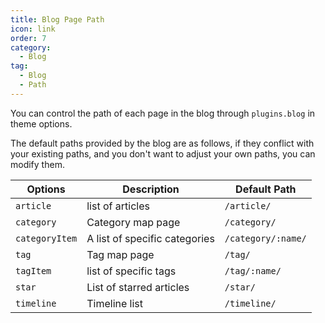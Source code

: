 ```yaml
---
title: Blog Page Path
icon: link
order: 7
category:
  - Blog
tag:
  - Blog
  - Path
---
```


You can control the path of each page in the blog through `plugins.blog` in theme options.

The default paths provided by the blog are as follows, if they conflict with your existing paths, and you don't want to adjust your own paths, you can modify them.

| Options        | Description                   | Default Path       |
| -------------- | ----------------------------- | ------------------ |
| `article`      | list of articles              | `/article/`        |
| `category`     | Category map page             | `/category/`       |
| `categoryItem` | A list of specific categories | `/category/:name/` |
| `tag`          | Tag map page                  | `/tag/`            |
| `tagItem`      | list of specific tags         | `/tag/:name/`      |
| `star`         | List of starred articles      | `/star/`           |
| `timeline`     | Timeline list                 | `/timeline/`       |
